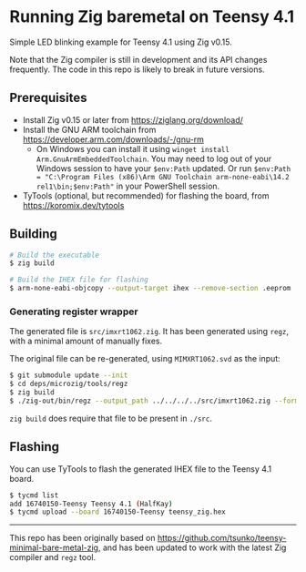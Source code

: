 # Running Zig baremetal on Teensy 4.1

Simple LED blinking example for Teensy 4.1 using Zig v0.15.

Note that the Zig compiler is still in development and its API changes frequently. The code in this repo is likely to
break in future versions.

## Prerequisites

- Install Zig v0.15 or later from https://ziglang.org/download/
- Install the GNU ARM toolchain from https://developer.arm.com/downloads/-/gnu-rm
  - On Windows you can install it using `winget install Arm.GnuArmEmbeddedToolchain`. You may need to log out of your
    Windows session to have your `$env:Path` updated.
    Or run `$env:Path = "C:\Program Files (x86)\Arm GNU Toolchain arm-none-eabi\14.2 rel1\bin;$env:Path"` in your PowerShell session.
- TyTools (optional, but recommended) for flashing the board, from https://koromix.dev/tytools

## Building

```sh
# Build the executable
$ zig build

# Build the IHEX file for flashing
$ arm-none-eabi-objcopy --output-target ihex --remove-section .eeprom ./zig-out/bin/teensy_zig teensy_zig.hex
```

### Generating register wrapper

The generated file is `src/imxrt1062.zig`. It has been generated using `regz`, with a minimal amount of manually fixes.

The original file can be re-generated, using `MIMXRT1062.svd` as the input:

```sh
$ git submodule update --init
$ cd deps/microzig/tools/regz
$ zig build
$ ./zig-out/bin/regz --output_path ../../../../src/imxrt1062.zig --format svd ../../../../MIMXRT1062.svd
```

`zig build` does require that file to be present in `./src`.

## Flashing

You can use TyTools to flash the generated IHEX file to the Teensy 4.1 board.

```sh
$ tycmd list
add 16740150-Teensy Teensy 4.1 (HalfKay)
$ tycmd upload --board 16740150-Teensy teensy_zig.hex
```

---

This repo has been originally based on https://github.com/tsunko/teensy-minimal-bare-metal-zig, and has been updated to
work with the latest Zig compiler and `regz` tool.
